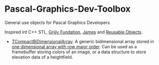 # Pascal-Graphics-Dev-Toolbox
General use objects for Pascal Graphics Developers

Inspired int C++ STL, [Grijjy Fundation](https://github.com/grijjy/GrijjyFoundation), [James](https://github.com/mdbs99/james) and [Reusable Objects](https://github.com/nunopicado/Reusable-Objects).

- [TCompactBiDimensionalArray](./CompactBiDimensionalArray.pas): A generic bidimensional array stored in [one dimensional array with row major order](https://en.wikipedia.org/wiki/Row-_and_column-major_order). Can be used as a framebuffer storing colors of an image, or a data structure to store elevation data of a heightfield.
